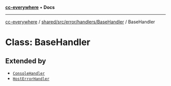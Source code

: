 [**cc-everywhere**](../../../../../../index.md) • **Docs**

***

[cc-everywhere](../../../../../../index.md) / [shared/src/error/handlers/BaseHandler](../index.md) / BaseHandler

# Class: BaseHandler

## Extended by

- [`ConsoleHandler`](../../ConsoleHandler/classes/ConsoleHandler.md)
- [`HostErrorHandler`](../../HostErrorHandler/classes/HostErrorHandler.md)
